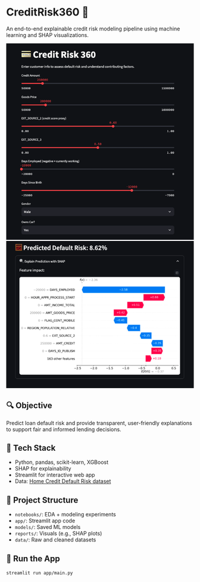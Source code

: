 # CreditRisk360 🚦
An end-to-end explainable credit risk modeling pipeline using machine learning and SHAP visualizations.


![App Screenshot](Images/AppDemo1.png)
![App Screenshot](Images/AppDemo2.png)


## 🔍 Objective
Predict loan default risk and provide transparent, user-friendly explanations to support fair and informed lending decisions.

## 🧰 Tech Stack
- Python, pandas, scikit-learn, XGBoost
- SHAP for explainability
- Streamlit for interactive web app
- Data: [Home Credit Default Risk dataset](https://www.kaggle.com/competitions/home-credit-default-risk/data)

## 📁 Project Structure
- `notebooks/`: EDA + modeling experiments
- `app/`: Streamlit app code
- `models/`: Saved ML models
- `reports/`: Visuals (e.g., SHAP plots)
- `data/`: Raw and cleaned datasets

## 🚀 Run the App
```bash
streamlit run app/main.py
